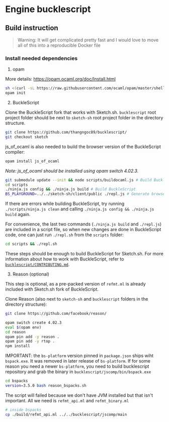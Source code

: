 # Engine bucklescript

## Build instruction

> Warning: It will get complicated pretty fast and I would love to move all of this into a reproducible Docker file

### Install needed dependencies

1. opam

More details: https://opam.ocaml.org/doc/Install.html

```sh
sh <(curl -sL https://raw.githubusercontent.com/ocaml/opam/master/shell/install.sh)
opam init
```

2. BuckleScript

Clone the BuckleScript fork that works with Sketch.sh. `bucklescript` root project folder
should be next to `sketch-sh` root project folder in the directory structure.

```sh
git clone https://github.com/thangngoc89/bucklescript/
git checkout sketch
```

js_of_ocaml is also needed to build the browser version of the BuckleScript compiler:

```sh
opam install js_of_ocaml
```

_Note: js_of_ocaml should be installed using opam switch 4.02.3._

```sh
git submodule update --init && node scripts/buildocaml.js # Build BuckleScript fork of OCaml
cd scripts
./ninja.js config && ./ninja.js build # Build BuckleScript
BS_PLAYGROUND=../../sketch-sh/client/public ./repl.js # Generate browser version of BuckleScript
```

If there are errors while building BuckleScript, try running `./scripts/ninja.js clean` and calling
`./ninja.js config && ./ninja.js build` again.

For convenience, the last two commands (`./ninja.js build` and `./repl.js`) are included in a script file, so when
new changes are done in BuckleScript code, one can just run `./repl.sh` from the `scripts` folder:

```sh
cd scripts && ./repl.sh
```

These steps should be enough to build BuckleScript for Sketch.sh. For more information
about how to work with BuckleScript, refer to [`bucklescript/CONTRIBUTING.md`](https://github.com/BuckleScript/bucklescript/blob/2e4c0558a8b417983a4c8ce8d6016ea3a4fa1fc5/CONTRIBUTING.md).

3. Reason (optional)

This step is optional, as a pre-packed version of `refmt.ml` is already included with Sketch.sh fork of BuckleScript.

Clone Reason (also next to `sketch-sh` and `bucklescript` folders in the directory structure):

```sh
git clone https://github.com/facebook/reason/
```

```sh
opam switch create 4.02.3
eval $(opam env)
cd reason
opam pin add -y reason .
opam pin add -y rtop .
npm install
```

IMPORTANT: the `bs-platform` version pinned in `package.json` ships wiht `bspack.exe`. It was removed in later release of `bs-platform`. If for some reason you need a newer `bs-platform`, you need to build bucklescript repository and grab the binary in `bucklescript/jscomp/bin/bspack.exe`

```sh
cd bspacks
version=3.5.0 bash reason_bspacks.sh
```

The script will failed because we don't have JVM installed but that isn't important. All we need is `refmt_api.ml` and `refmt_binary.ml`

```sh
# inside bspacks
cp ./build/refmt_api.ml ../../bucklescript/jscomp/main
```
